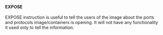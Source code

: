#### EXPOSE ####
EXPOSE instruction is useful to tell the users of the image about the ports and protocols image/containers is opening. It will not have any functionality it used only to tell the information.
